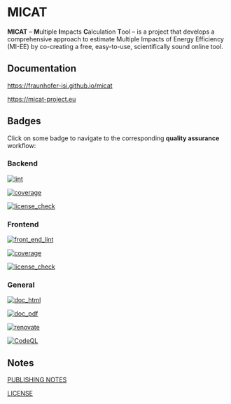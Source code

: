 # MICAT
**MICAT** – **M**ultiple **I**mpacts **C**alculation **T**ool – is a project that develops a comprehensive approach to estimate Multiple Impacts of Energy Efficiency (MI-EE) by co-creating a free, easy-to-use, scientifically sound online tool.

## Documentation

https://fraunhofer-isi.github.io/micat

https://micat-project.eu

## Badges

Click on some badge to navigate to the corresponding **quality assurance** workflow:

### Backend

[![lint](https://img.shields.io/endpoint?url=https://gist.githubusercontent.com/fhg-isi/4bb6f7ce335564341b0181db14bdc98f/raw/micat_back_end_lint.json)](https://github.com/fraunhofer-isi/micat/actions/workflows/back_end_lint.yml)

[![coverage](https://img.shields.io/endpoint?url=https://gist.githubusercontent.com/fhg-isi/4bb6f7ce335564341b0181db14bdc98f/raw/micat_back_end_coverage.json)](https://github.com/fraunhofer-isi/micat/actions/workflows/back_end_coverage.yml)

[![license_check](https://github.com/fraunhofer-isi/micat/actions/workflows/back_end_license_check.yml/badge.svg)](https://github.com/fraunhofer-isi/micat/actions/workflows/back_end_license_check.yml)

### Frontend

[![front_end_lint](https://github.com/fraunhofer-isi/micat/actions/workflows/front_end_lint.yml/badge.svg)](https://github.com/fraunhofer-isi/micat/actions/workflows/front_end_lint.yml)

[![coverage](https://img.shields.io/endpoint?url=https://gist.githubusercontent.com/fhg-isi/4bb6f7ce335564341b0181db14bdc98f/raw/micat_front_end_coverage.json)](https://github.com/fraunhofer-isi/micat/actions/workflows/front_end_coverage.yml)

[![license_check](https://github.com/fraunhofer-isi/micat/actions/workflows/front_end_license_check.yml/badge.svg)](https://github.com/fraunhofer-isi/micat/actions/workflows/front_end_license_check.yml)

### General

[![doc_html](https://github.com/fraunhofer-isi/micat/actions/workflows/doc_html.yml/badge.svg)](https://github.com/fraunhofer-isi/micat/actions/workflows/doc_html.yml)

[![doc_pdf](https://github.com/fraunhofer-isi/micat/actions/workflows/doc_pdf.yml/badge.svg)](https://github.com/fraunhofer-isi/micat/actions/workflows/doc_pdf.yml)

[![renovate](https://github.com/fraunhofer-isi/micat/actions/workflows/renovate.yml/badge.svg)](https://github.com/fraunhofer-isi/micat/actions/workflows/renovate.yml)

[![CodeQL](https://github.com/fraunhofer-isi/micat/actions/workflows/github-code-scanning/codeql/badge.svg)](https://github.com/fraunhofer-isi/micat/actions/workflows/github-code-scanning/codeql)

## Notes

<p><a href="https://www.isi.fraunhofer.de/en/publishing-notes.html">PUBLISHING NOTES</a></p>

<p><a href="https://github.com/fraunhofer-isi/micat/blob/main/LICENSE">LICENSE</a></p>


